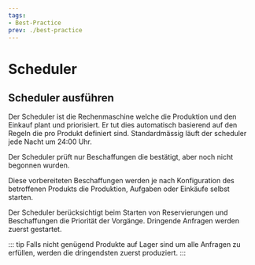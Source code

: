 ```yaml
---
tags:
- Best-Practice
prev: ./best-practice
---
```

# Scheduler

## Scheduler ausführen 

Der Scheduler ist die Rechenmaschine welche die Produktion und den Einkauf plant und priorisiert. Er tut dies automatisch basierend auf den Regeln die pro Produkt definiert sind. Standardmässig läuft der scheduler jede Nacht um 24:00 Uhr.

Der Scheduler prüft nur Beschaffungen die bestätigt, aber noch nicht begonnen wurden.

Diese vorbereiteten Beschaffungen werden je nach Konfiguration des betroffenen Produkts die Produktion, Aufgaben oder Einkäufe selbst starten.

Der Scheduler berücksichtigt beim Starten von Reservierungen und Beschaffungen die Priorität der Vorgänge. Dringende Anfragen werden zuerst gestartet.

::: tip
Falls nicht genügend Produkte auf Lager sind um alle Anfragen zu erfüllen, werden die dringendsten zuerst produziert.
:::